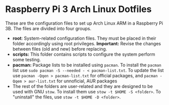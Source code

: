 # Raspberry Pi 3 Arch Linux Dotfiles

These are the configuration files to set up Arch Linux ARM in a Raspberry Pi 3B. The files are divided into four groups. 
- **root**: System-related configuration files. They must be placed in their folder accordingly using root privileges. **Important:** Revise the changes between files (old and new) before replacing.
- **scripts:** This folder contains scripts to configure the system perform some testing.
- **pacman:** Package lists to be installed using `pacman`. To install the `pacman` list use `sudo pacman -S --needed - < pacman-list.txt`. To update the list use
	`pacman -Qqen > pacman-list.txt`
	for official packages, and
	`pacman -Qqem > aur-list.txt`
	for unnoficial, AUR packages
- The rest of the folders are user-related and they are designed to be used with GNU `stow`. To install them use `stow -t $HOME -S <folder>`. To "uninstall" the files, use `stow -t $HOME -D <folder>`.
